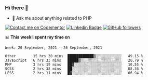 ### Hi there 👋

<!--
**mustafaculban/mustafaculban** is a ✨ _special_ ✨ repository because its `README.md` (this file) appears on your GitHub profile.

Here are some ideas to get you started:

- 🌱 I’m currently learning ...
- 👯 I’m looking to collaborate on ...
- 🤔 I’m looking for help with ...
- 📫 How to reach me: ...
- 😄 Pronouns: ...
- ⚡ Fun fact: ...

-->
- 💬 Ask me about anything related to PHP

[![Contact me on Codementor](https://www.codementor.io/m-badges/karamusluk/book-session.svg)](https://www.codementor.io/@karamusluk?refer=badge)
[![Linkedin Badge](https://img.shields.io/badge/-Mustafa%20Culban-blue?style=social&logo=Linkedin&logoColor=blue&link=https://www.linkedin.com/in/mustafaculban/)](https://www.linkedin.com/in/mustafaculban/) 
[![GitHub followers](https://img.shields.io/github/followers/karamusluk?label=Follow&style=social)](https://github.com/karamusluk/?tab=follow)


📊 **This week I spent my time on**
<!--START_SECTION:waka-->
```text
Week: 20 September, 2021 - 26 September, 2021

Other        15 hrs 30 mins  ████████████▒░░░░░░░░░░░░   49.15 % 
JavaScript   6 hrs 33 mins   █████▒░░░░░░░░░░░░░░░░░░░   20.79 % 
PHP          3 hrs 19 mins   ██▓░░░░░░░░░░░░░░░░░░░░░░   10.55 % 
SCSS         2 hrs 38 mins   ██░░░░░░░░░░░░░░░░░░░░░░░   08.36 % 
LESS         2 hrs 11 mins   █▓░░░░░░░░░░░░░░░░░░░░░░░   06.94 % 
```
<!--END_SECTION:waka-->

